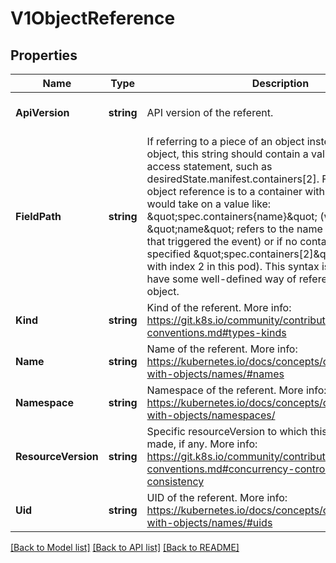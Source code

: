 # V1ObjectReference

## Properties
Name | Type | Description | Notes
------------ | ------------- | ------------- | -------------
**ApiVersion** | **string** | API version of the referent. | [optional] [default to null]
**FieldPath** | **string** | If referring to a piece of an object instead of an entire object, this string should contain a valid JSON/Go field access statement, such as desiredState.manifest.containers[2]. For example, if the object reference is to a container within a pod, this would take on a value like: \&quot;spec.containers{name}\&quot; (where \&quot;name\&quot; refers to the name of the container that triggered the event) or if no container name is specified \&quot;spec.containers[2]\&quot; (container with index 2 in this pod). This syntax is chosen only to have some well-defined way of referencing a part of an object. | [optional] [default to null]
**Kind** | **string** | Kind of the referent. More info: https://git.k8s.io/community/contributors/devel/api-conventions.md#types-kinds | [optional] [default to null]
**Name** | **string** | Name of the referent. More info: https://kubernetes.io/docs/concepts/overview/working-with-objects/names/#names | [optional] [default to null]
**Namespace** | **string** | Namespace of the referent. More info: https://kubernetes.io/docs/concepts/overview/working-with-objects/namespaces/ | [optional] [default to null]
**ResourceVersion** | **string** | Specific resourceVersion to which this reference is made, if any. More info: https://git.k8s.io/community/contributors/devel/api-conventions.md#concurrency-control-and-consistency | [optional] [default to null]
**Uid** | **string** | UID of the referent. More info: https://kubernetes.io/docs/concepts/overview/working-with-objects/names/#uids | [optional] [default to null]

[[Back to Model list]](../README.md#documentation-for-models) [[Back to API list]](../README.md#documentation-for-api-endpoints) [[Back to README]](../README.md)


